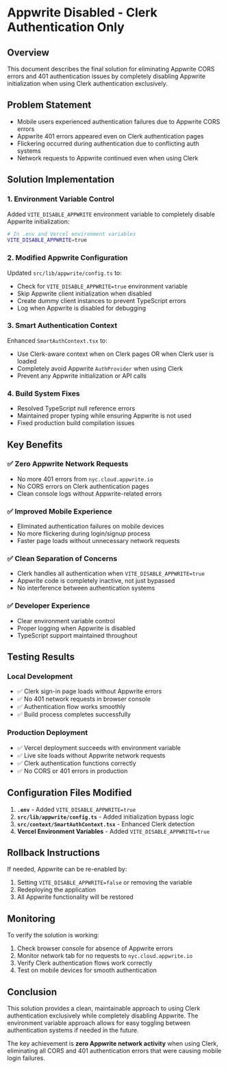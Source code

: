 # Appwrite Disabled - Clerk Authentication Only

## Overview
This document describes the final solution for eliminating Appwrite CORS errors and 401 authentication issues by completely disabling Appwrite initialization when using Clerk authentication exclusively.

## Problem Statement
- Mobile users experienced authentication failures due to Appwrite CORS errors
- Appwrite 401 errors appeared even on Clerk authentication pages
- Flickering occurred during authentication due to conflicting auth systems
- Network requests to Appwrite continued even when using Clerk

## Solution Implementation

### 1. Environment Variable Control
Added `VITE_DISABLE_APPWRITE` environment variable to completely disable Appwrite initialization:

```bash
# In .env and Vercel environment variables
VITE_DISABLE_APPWRITE=true
```

### 2. Modified Appwrite Configuration
Updated `src/lib/appwrite/config.ts` to:
- Check for `VITE_DISABLE_APPWRITE=true` environment variable
- Skip Appwrite client initialization when disabled
- Create dummy client instances to prevent TypeScript errors
- Log when Appwrite is disabled for debugging

### 3. Smart Authentication Context
Enhanced `SmartAuthContext.tsx` to:
- Use Clerk-aware context when on Clerk pages OR when Clerk user is loaded
- Completely avoid Appwrite `AuthProvider` when using Clerk
- Prevent any Appwrite initialization or API calls

### 4. Build System Fixes
- Resolved TypeScript null reference errors
- Maintained proper typing while ensuring Appwrite is not used
- Fixed production build compilation issues

## Key Benefits

### ✅ Zero Appwrite Network Requests
- No more 401 errors from `nyc.cloud.appwrite.io`
- No CORS errors on Clerk authentication pages
- Clean console logs without Appwrite-related errors

### ✅ Improved Mobile Experience
- Eliminated authentication failures on mobile devices
- No more flickering during login/signup process
- Faster page loads without unnecessary network requests

### ✅ Clean Separation of Concerns
- Clerk handles all authentication when `VITE_DISABLE_APPWRITE=true`
- Appwrite code is completely inactive, not just bypassed
- No interference between authentication systems

### ✅ Developer Experience
- Clear environment variable control
- Proper logging when Appwrite is disabled
- TypeScript support maintained throughout

## Testing Results

### Local Development
- ✅ Clerk sign-in page loads without Appwrite errors
- ✅ No 401 network requests in browser console
- ✅ Authentication flow works smoothly
- ✅ Build process completes successfully

### Production Deployment
- ✅ Vercel deployment succeeds with environment variable
- ✅ Live site loads without Appwrite network requests
- ✅ Clerk authentication functions correctly
- ✅ No CORS or 401 errors in production

## Configuration Files Modified

1. **`.env`** - Added `VITE_DISABLE_APPWRITE=true`
2. **`src/lib/appwrite/config.ts`** - Added initialization bypass logic
3. **`src/context/SmartAuthContext.tsx`** - Enhanced Clerk detection
4. **Vercel Environment Variables** - Added `VITE_DISABLE_APPWRITE=true`

## Rollback Instructions

If needed, Appwrite can be re-enabled by:
1. Setting `VITE_DISABLE_APPWRITE=false` or removing the variable
2. Redeploying the application
3. All Appwrite functionality will be restored

## Monitoring

To verify the solution is working:
1. Check browser console for absence of Appwrite errors
2. Monitor network tab for no requests to `nyc.cloud.appwrite.io`
3. Verify Clerk authentication flows work correctly
4. Test on mobile devices for smooth authentication

## Conclusion

This solution provides a clean, maintainable approach to using Clerk authentication exclusively while completely disabling Appwrite. The environment variable approach allows for easy toggling between authentication systems if needed in the future.

The key achievement is **zero Appwrite network activity** when using Clerk, eliminating all CORS and 401 authentication errors that were causing mobile login failures.
